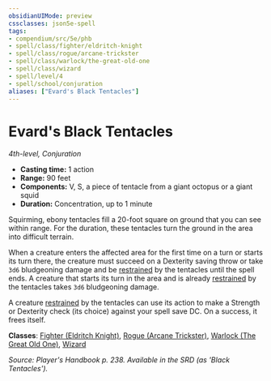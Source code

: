 ```yaml
---
obsidianUIMode: preview
cssclasses: json5e-spell
tags:
- compendium/src/5e/phb
- spell/class/fighter/eldritch-knight
- spell/class/rogue/arcane-trickster
- spell/class/warlock/the-great-old-one
- spell/class/wizard
- spell/level/4
- spell/school/conjuration
aliases: ["Evard's Black Tentacles"]
---
```

# Evard's Black Tentacles
*4th-level, Conjuration*  

- **Casting time:** 1 action
- **Range:** 90 feet
- **Components:** V, S, a piece of tentacle from a giant octopus or a giant squid
- **Duration:** Concentration, up to 1 minute

Squirming, ebony tentacles fill a 20-foot square on ground that you can see within range. For the duration, these tentacles turn the ground in the area into difficult terrain.

When a creature enters the affected area for the first time on a turn or starts its turn there, the creature must succeed on a Dexterity saving throw or take `3d6` bludgeoning damage and be [restrained](z_compendium/rules/conditions.md#restrained) by the tentacles until the spell ends. A creature that starts its turn in the area and is already [restrained](z_compendium/rules/conditions.md#restrained) by the tentacles takes `3d6` bludgeoning damage.

A creature [restrained](z_compendium/rules/conditions.md#restrained) by the tentacles can use its action to make a Strength or Dexterity check (its choice) against your spell save DC. On a success, it frees itself.

**Classes**: [Fighter (Eldritch Knight)](z_compendium/classes/fighter-eldritch-knight.md), [Rogue (Arcane Trickster)](z_compendium/classes/rogue-arcane-trickster.md), [Warlock (The Great Old One)](z_compendium/classes/warlock-the-great-old-one.md), [Wizard](z_compendium/classes/wizard.md)

*Source: Player's Handbook p. 238. Available in the SRD (as 'Black Tentacles').*